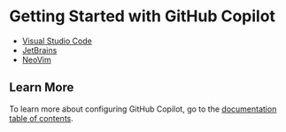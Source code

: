 # Getting Started with GitHub Copilot

- [Visual Studio Code](./gettingstartedvisualstudiocode.md)
- [JetBrains](./gettingstartedjetbrains.md)
- [NeoVim](https://github.com/github/copilot.vim#getting-started)


<a name="more"></a>
## Learn More

To learn more about configuring GitHub Copilot, go to the [documentation table of
contents](README.md).
